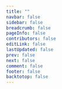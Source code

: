 ```yaml
---
title: ""
navbar: false 
sidebar: false 
breadcrumb: false
pageInfo: false
contributors: false
editLink: false
lastUpdated: false
prev: false
next: false
comment: false
footer: false
backtotop: false
---
```

<VidStack 
  :src="[
    '/msc.mp3', 
  ]"
  :player="{ controls: true, autoplay: true, muted: true }"
  :title="後藤ひとり"
/>